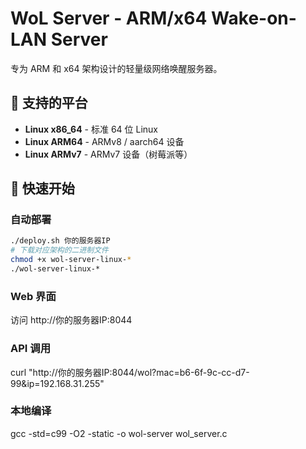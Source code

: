 # WoL Server - ARM/x64 Wake-on-LAN Server

专为 ARM 和 x64 架构设计的轻量级网络唤醒服务器。

## 🎯 支持的平台

- **Linux x86_64** - 标准 64 位 Linux
- **Linux ARM64** - ARMv8 / aarch64 设备
- **Linux ARMv7** - ARMv7 设备（树莓派等）

## 🚀 快速开始

### 自动部署
```bash
./deploy.sh 你的服务器IP
# 下载对应架构的二进制文件
chmod +x wol-server-linux-*
./wol-server-linux-*
```
###  Web 界面
访问 http://你的服务器IP:8044
###  API 调用
curl "http://你的服务器IP:8044/wol?mac=b6-6f-9c-cc-d7-99&ip=192.168.31.255"

###  本地编译
gcc -std=c99 -O2 -static -o wol-server wol_server.c
